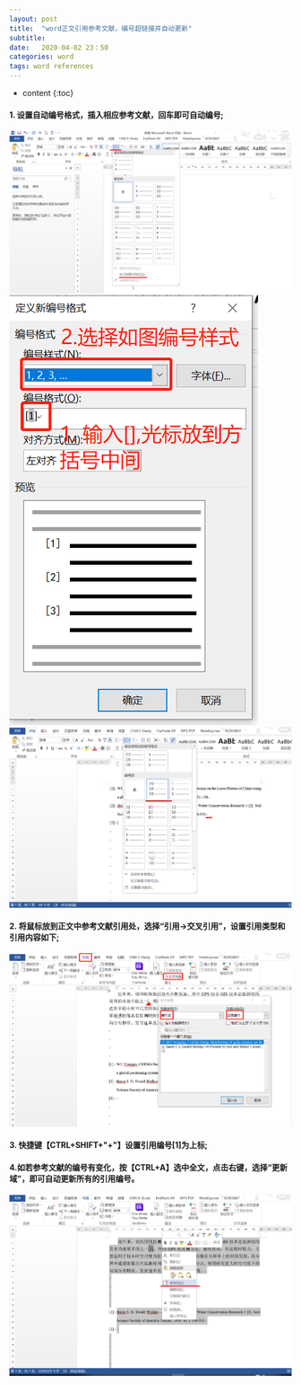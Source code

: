 ```yaml
---
layout: post
title:  "word正文引用参考文献，编号超链接并自动更新"
subtitle:   
date:   2020-04-02 23：50
categories: word 
tags: word references
---
```


* content
{:toc}


#### 1. 设置自动编号格式，插入相应参考文献，回车即可自动编号;

![](https://raw.githubusercontent.com/tingting-huang/PicGo/master/blog_files/img/PicGo-GitHub-PicBed/20200403002751.png)
![](https://raw.githubusercontent.com/tingting-huang/PicGo/master/blog_files/img/PicGo-GitHub-PicBed/20200403002826.png)
![](https://raw.githubusercontent.com/tingting-huang/PicGo/master/blog_files/img/PicGo-GitHub-PicBed/2设置编号结果.png)

#### 2. 将鼠标放到正文中参考文献引用处，选择“引用->交叉引用”，设置引用类型和引用内容如下;
![](https://raw.githubusercontent.com/tingting-huang/PicGo/master/blog_files/img/PicGo-GitHub-PicBed/20200403002832.png)

#### 3. 快捷键【CTRL+SHIFT+"+"】设置引用编号[1]为上标;

#### 4.如若参考文献的编号有变化，按【CTRL+A】选中全文，点击右键，选择“更新域”，即可自动更新所有的引用编号。
![](https://raw.githubusercontent.com/tingting-huang/PicGo/master/blog_files/img/PicGo-GitHub-PicBed/20200403003341.png)

